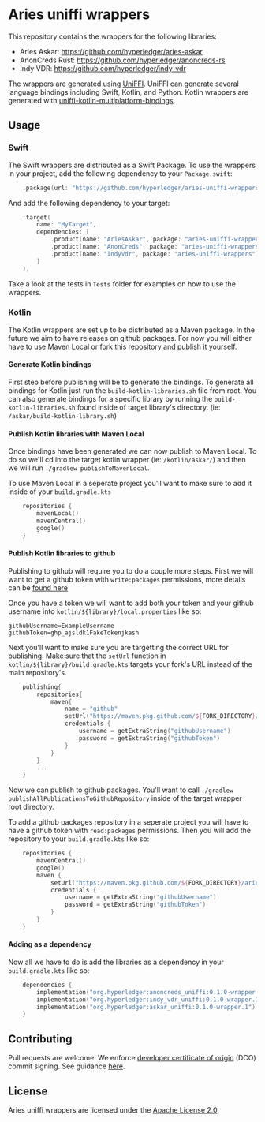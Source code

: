 # Aries uniffi wrappers

This repository contains the wrappers for the following libraries:
- Aries Askar: https://github.com/hyperledger/aries-askar
- AnonCreds Rust: https://github.com/hyperledger/anoncreds-rs
- Indy VDR: https://github.com/hyperledger/indy-vdr

The wrappers are generated using [UniFFI](https://github.com/mozilla/uniffi-rs).
UniFFI can generate several language bindings including Swift, Kotlin, and Python.
Kotlin wrappers are generated with [uniffi-kotlin-multiplatform-bindings](https://gitlab.com/trixnity/uniffi-kotlin-multiplatform-bindings).

## Usage

### Swift

The Swift wrappers are distributed as a Swift Package.
To use the wrappers in your project, add the following dependency to your `Package.swift`:
```swift
    .package(url: "https://github.com/hyperledger/aries-uniffi-wrappers", from: "0.1.0"),
```

And add the following dependency to your target:
```swift
    .target(
        name: "MyTarget",
        dependencies: [
            .product(name: "AriesAskar", package: "aries-uniffi-wrappers"),
            .product(name: "AnonCreds", package: "aries-uniffi-wrappers"),
            .product(name: "IndyVdr", package: "aries-uniffi-wrappers"),
        ]
    ),
```

Take a look at the tests in `Tests` folder for examples on how to use the wrappers.

### Kotlin

The Kotlin wrappers are set up to be distributed as a Maven package. In the future we aim to have releases on github packages. For now you will either have to use Maven Local or fork this repository and publish it yourself.

#### Generate Kotlin bindings

First step before publishing will be to generate the bindings. To generate all bindings for Kotlin just run the `build-kotlin-libraries.sh` file from root. You can also generate bindings for a specific library by running the `build-kotlin-libraries.sh` found inside of target library's directory. (ie: `/askar/build-kotlin-library.sh`)

#### Publish Kotlin libraries with Maven Local

Once bindings have been generated we can now publish to Maven Local. To do so we'll cd into the target kotlin wrapper (ie: `/kotlin/askar/`) and then we will run `./gradlew publishToMavenLocal`.

To use Maven Local in a seperate project you'll want to make sure to add it inside of your `build.gradle.kts`
```kotlin
    repositories {
        mavenLocal()
        mavenCentral()
        google()
    }
```

#### Publish Kotlin libraries to github

Publishing to github will require you to do a couple more steps. First we will want to get a github token with `write:packages` permissions, more details can be [found here](https://docs.github.com/en/packages/learn-github-packages/about-permissions-for-github-packages#about-scopes-and-permissions-for-package-registries)

Once you have a token we will want to add both your token and your github username into `kotlin/${library}/local.properties` like so:
```
githubUsername=ExampleUsername
githubToken=ghp_ajsldk1FakeTokenjkash
```
Next you'll want to make sure you are targetting the correct URL for publishing. Make sure that the `setUrl` function in `kotlin/${library}/build.gradle.kts` targets your fork's URL instead of the main repository's.

```kotlin
    publishing{
        repositories{
            maven{
                name = "github"
                setUrl("https://maven.pkg.github.com/${FORK_DIRECTORY}/aries-uniffi-wrappers")
                credentials {
                    username = getExtraString("githubUsername")
                    password = getExtraString("githubToken")
                }
            }
        }
        ...
    }
```

Now we can publish to github packages. You'll want to call `./gradlew publishAllPublicationsToGithubRepository` inside of the target wrapper root directory.

To add a github packages repository in a seperate project you will have to have a github token with `read:packages` permissions. Then you will add the repository to your `build.gradle.kts` like so:
```kotlin
    repositories {
        mavenCentral()
        google()
        maven {
            setUrl("https://maven.pkg.github.com/${FORK_DIRECTORY}/aries-uniffi-wrappers")
            credentials {
                username = getExtraString("githubUsername")
                password = getExtraString("githubToken")
            }
        }
    }
```

#### Adding as a dependency

Now all we have to do is add the libraries as a dependency in your `build.gradle.kts` like so:
```kotlin
    dependencies {
        implementation("org.hyperledger:anoncreds_uniffi:0.1.0-wrapper.1")
        implementation("org.hyperledger:indy_vdr_uniffi:0.1.0-wrapper.1")
        implementation("org.hyperledger:askar_uniffi:0.1.0-wrapper.1")
    }
```

## Contributing

Pull requests are welcome! We enforce [developer certificate of origin](https://developercertificate.org/) (DCO) commit signing. See guidance [here](https://github.com/apps/dco).

## License

Aries uniffi wrappers are licensed under the [Apache License 2.0](LICENSE).
